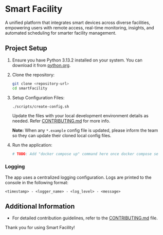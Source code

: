# Smart Facility
A unified platform that integrates smart devices across diverse facilities, empowering users with remote access, real-time monitoring, insights, and automated scheduling for smarter facility management.

## Project Setup

1. Ensure you have Python 3.13.2 installed on your system. You can download it from [python.org](https://www.python.org/downloads/).

2. Clone the repository:
   ```bash
   git clone <repository-url>
   cd smartFacility
   ```

3. Setup Configuration Files:
   ```bash
   ./scripts/create-config.sh
   ```
   Update the files with your local development environment details as needed. Refer [CONTRIBUTING.md](CONTRIBUTING.md) for more info.

   **Note:** When any `*.example` config file is updated, please inform the team so they can update their cloned local config files.

4. Run the application:
   ```bash
   # TODO: Add "docker compose up" command here once docker compose setup is done
   ```

### Logging
The app uses a centralized logging configuration. Logs are printed to the console in the following format:
```
<timestamp> - <logger_name> - <log_level> - <message>
```

## Additional Information

- For detailed contribution guidelines, refer to the [CONTRIBUTING.md](CONTRIBUTING.md) file.

Thank you for using Smart Facility!
